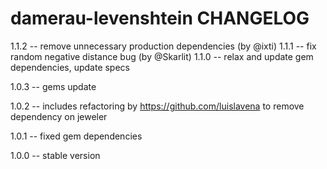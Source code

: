 damerau-levenshtein CHANGELOG
=============================
1.1.2 -- remove unnecessary production dependencies (by @ixti)
1.1.1 -- fix random negative distance bug (by @Skarlit)
1.1.0 -- relax and update gem dependencies, update specs

1.0.3 -- gems update

1.0.2 -- includes refactoring by https://github.com/luislavena to remove
         dependency on jeweler

1.0.1 -- fixed gem dependencies

1.0.0 -- stable version
